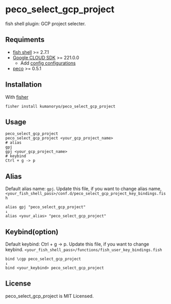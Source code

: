 # peco_select_gcp_project
fish shell plugin: GCP project selecter.

## Requiments
- [fish shell](https://fishshell.com/) >= 2.7.1
- [Google CLOUD SDK](https://cloud.google.com/sdk/) >= 221.0.0
    - Add [config configurations](https://cloud.google.com/sdk/gcloud/reference/config/configurations/)
- [peco](https://github.com/peco/peco) >= 0.5.1

## Installation
With [fisher](https://github.com/jorgebucaran/fisher)
```console
fisher install kumanoryo/peco_select_gcp_project
```

## Usage
```console
peco_select_gcp_project
peco_select_gcp_project <your_gcp_project_name>
# alias
gpj
gpj <your_gcp_project_name>
# keybind
Ctrl + g -> p
```

## Alias
Default alias name: `gpj`. 
Update this file, if you want to change alias name,
`<your_fish_shell_pass>/conf.d/peco_select_gcp_project_key_bindings.fish`
```fish
alias gpj "peco_select_gcp_project"
↓
alias <your_alias> "peco_select_gcp_project"
```

## Keybind(option)
Default keybind: Ctrl + g -> p.
Update this file, if you want to change keybind.
`<your_fish_shell_pass>/functions/fish_user_key_bindings.fish`
```fish
bind \cgp peco_select_gcp_project
↓
bind <your_keybind> peco_select_gcp_project
```

## License
peco_select_gcp_project is MIT Licensed.